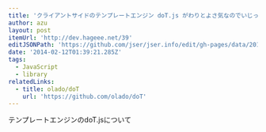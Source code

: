 ```yaml
---
title: 'クライアントサイドのテンプレートエンジン doT.js がわりとよさ気なのでいじってみる | デブ ハゲ'
author: azu
layout: post
itemUrl: 'http://dev.hageee.net/39'
editJSONPath: 'https://github.com/jser/jser.info/edit/gh-pages/data/2014/02/index.json'
date: '2014-02-12T01:39:21.285Z'
tags:
  - JavaScript
  - library
relatedLinks:
  - title: olado/doT
    url: 'https://github.com/olado/doT'
---
```

テンプレートエンジンのdoT.jsについて
